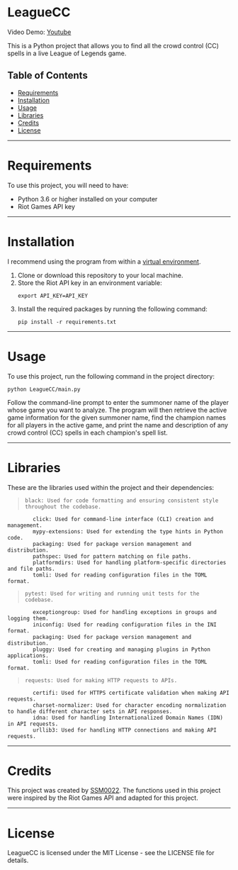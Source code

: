 # LeagueCC
Video Demo: [Youtube](https://youtu.be/wqEeGAJKwHM)

This is a Python project that allows you to find all the crowd control (CC) spells in a live League of Legends game.

## Table of Contents

- [Requirements](#requirements)
- [Installation](#installation)
- [Usage](#usage)
- [Libraries](#libraries)
- [Credits](#credits)
- [License](#license)

---
# Requirements
To use this project, you will need to have:

* Python 3.6 or higher installed on your computer
* Riot Games API key
---

# Installation
I recommend using the program from within a [virtual environment](https://docs.python.org/3/library/venv.html).
1.  Clone or download this repository to your local machine.
2.  Store the Riot API key in an environment variable:
    ```
    export API_KEY=API_KEY 
    ```
3.  Install the required packages by running the following command:
    ```
    pip install -r requirements.txt
    ```
---

# Usage

To use this project, run the following command in the project directory:

```
python LeagueCC/main.py
```

Follow the command-line prompt to enter the summoner name of the player whose game you want to analyze.
The program will then retrieve the active game information for the given summoner name, find the champion names for all players in the active game, and print the name and description of any crowd control (CC) spells in each champion's spell list.

---
# Libraries
These are the libraries used within the project and their dependencies:


> `black: Used for code formatting and ensuring consistent style throughout the codebase.`
```
        click: Used for command-line interface (CLI) creation and management.
        mypy-extensions: Used for extending the type hints in Python code.
        packaging: Used for package version management and distribution.
        pathspec: Used for pattern matching on file paths.
        platformdirs: Used for handling platform-specific directories and file paths.
        tomli: Used for reading configuration files in the TOML format.
```

> `pytest: Used for writing and running unit tests for the codebase.`
```
        exceptiongroup: Used for handling exceptions in groups and logging them.
        iniconfig: Used for reading configuration files in the INI format.
        packaging: Used for package version management and distribution.
        pluggy: Used for creating and managing plugins in Python applications.
        tomli: Used for reading configuration files in the TOML format.
```  

> `requests: Used for making HTTP requests to APIs.`
```
        certifi: Used for HTTPS certificate validation when making API requests.
        charset-normalizer: Used for character encoding normalization to handle different character sets in API responses.
        idna: Used for handling Internationalized Domain Names (IDN) in API requests.
        urllib3: Used for handling HTTP connections and making API requests.
```

---
# Credits
This project was created by [SSM0022](https://github.com/SSM0022). The functions used in this project were inspired by the Riot Games API and adapted for this project.

---
# License
LeagueCC is licensed under the MIT License - see the LICENSE file for details.


